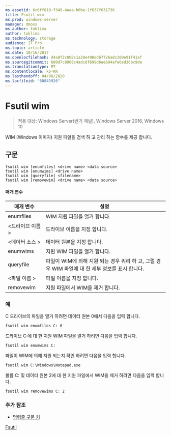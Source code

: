 ```yaml
---
ms.assetid: 6c6ff819-f349-4aea-b0be-1f637f631736
title: Fsutil wim
ms.prod: windows-server
manager: dmoss
ms.author: toklima
author: toklima
ms.technology: storage
audience: IT Pro
ms.topic: article
ms.date: 10/16/2017
ms.openlocfilehash: d4a8f2c008c1a28e498edb7726a8c209e91f41af
ms.sourcegitcommit: b00d7c8968c4adc8f699dbee694afe6ed36bc9de
ms.translationtype: MT
ms.contentlocale: ko-KR
ms.lasthandoff: 04/08/2020
ms.locfileid: "80843926"
---
```

# <a name="fsutil-wim"></a>Fsutil wim
>적용 대상: Windows Server(반기 채널), Windows Server 2016, Windows 10

WIM (Windows 이미지) 지원 파일을 검색 하 고 관리 하는 함수를 제공 합니다.

## <a name="syntax"></a>구문

```
fsutil wim [enumfiles] <drive name> <data source>
fsutil wim [enumwims] <drive name>
fsutil wim [queryfile] <filename>
fsutil wim [removewim] <drive name> <data source>
```

#### <a name="parameters"></a>매개 변수

|매개 변수|설명|
|-------------|---------------|
|enumfiles|WIM 지원 파일을 열거 합니다.|
|\<드라이브 이름 >|드라이브 이름을 지정 합니다.|
|\<데이터 소스 >|데이터 원본을 지정 합니다.|
|enumwims|지원 WIM 파일을 열거 합니다.|
|queryfile|파일이 WIM에 의해 지원 되는 경우 쿼리 하 고, 그럴 경우 WIM 파일에 대 한 세부 정보를 표시 합니다.|
|\<파일 이름 >|파일 이름을 지정 합니다.|
|removewim|지원 파일에서 WIM을 제거 합니다.|




### <a name="examples"></a>예

C 드라이브의 파일을 열거 하려면 데이터 원본 0에서 다음을 입력 합니다.

```
fsutil wim enumfiles C: 0
```

드라이브 C:에 대 한 지원 WIM 파일을 열거 하려면 다음을 입력 합니다.

```
fsutil wim enumwims C:
```

파일이 WIM에 의해 지원 되는지 확인 하려면 다음을 입력 합니다.

```
fsutil wim C:\Windows\Notepad.exe
```

볼륨 C: 및 데이터 원본 2에 대 한 지원 파일에서 WIM을 제거 하려면 다음을 입력 합니다.

```
fsutil wim removewims C: 2
```

### <a name="additional-references"></a>추가 참조
- [명령줄 구문 키](command-line-syntax-key.md)

[Fsutil](Fsutil.md)